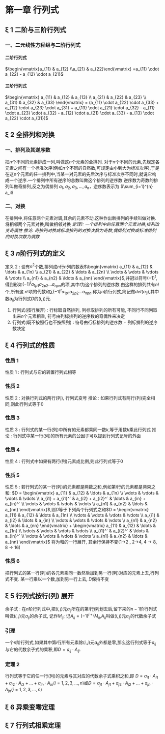 # 第一章 行列式
## ξ 1 二阶与三阶行列式
### 一、二元线性方程组与二阶行列式
#### 二阶行列式
$\begin{vmatrix}a_{11} & a_{12} \\a_{21} & a_{22}\end{vmatrix} =a_{11} \cdot a_{22} - a_{12} \cdot a_{21}$
#### 三阶行列式
$\begin{vmatrix} a_{11} & a_{12} & a_{13} \\ a_{21} & a_{22} & a_{23} \\ a_{31} & a_{32} & a_{33} \end{vmatrix} = (a_{11} \cdot a_{22} \cdot a_{33} + a_{12} \cdot a_{23} \cdot a_{31} + a_{13} \cdot a_{21} \cdot a_{32} - a_{11} \cdot a_{23} \cdot a_{32} - a_{12} \cdot a_{21} \cdot a_{33} - a_{13} \cdot a_{22} \cdot a_{31})$
## ξ 2 全排列和对换
### 一、排列及其逆序数
把$n$个不同的元素排成一列,叫做这$n$个元素的全排列.
对于$n$个不同的元素,先规定各元素之间有一个标准次序(例如$n$个不同的自然数,可规定由小到大为标准次序),于是在这n个元素的任一排列中,当某一对元素的先后次序与标准次序不同时,就说它构成一个逆序.一个排列中所有逆序的总数叫做这个排列的逆序数
逆序数为奇数的排列叫做奇排列,反之为偶排列
$a_1, a_2, a_3, ..., a_n$，逆序数表示为 $\sum_{i=1}^{n} a_i$
### 二、对换
在排列中,将任意两个元素对调,其余的元素不动,这种作出新排列的手续叫做对换.将相邻两个元素对换,叫做相邻对换
 *定理1: 一个排列中的任意两个元素对换,排列改变奇偶性*
 *推论: 奇排列对换成标准排列的对换次数为奇数,偶排列对换成标准排列的对换次数为偶数*
## ξ 3 $n$阶行列式的定义
定义 2 : 设有$n^2$个数,排列成$n$行$n$列的数表$\begin{vmatrix} a_{11} & a_{12} & \ldots & a_{1n} \\ a_{21} & a_{22} & \ldots & a_{2n} \\ \vdots & \vdots & \vdots & \vdots \\ a_{n1} & a_{n2} & \ldots & a_{nn} \end{vmatrix}$,并冠以符号${(-1)^t}$,得到形如${(-1)^t a_{1p1}a_{2p2} \ldots a_{npn}}$的项,其中$t$为这个排列的逆序数.由这样的排列共有$n!$ 个,所有这 $n!$项的代数和$\sum {(-1)^t}a_{1p1}a_{2p2} \ldots a_{npn}$ 称为$n$阶行列式,简记做$det(a_{ij})$,其中数$a_{ij}$为行列式$D$的$(i,j)$元.
1. 行列式(按行展开) : 行标取自然排列, 列标取排列的所有可能, 不同行不同列取出来$n$个元素相乘, 符号由列标排列的逆序数的奇偶性来决定
2. 行列式(既不按照行也不按照列) : 符号由行标排列的逆序数 + 列标排列的逆序数决定 
## ξ 4 行列式的性质
### 性质 1
性质 1 : 行列式与它的转置行列式相等
### 性质 2
性质 2 : 对换行列式的两行(列), 行列式变号
推论 : 如果行列式有两行(列)完全相同,则此行列式等于0
### 性质 3
性质 3 : 行列式的某一行(列)中所有的元素都乘同一数$k$,等于用数$k$乘此行列式
推论 : 行列式中某一行(列)的所有元素的公因子可以提到行列式记号的外面
### 性质 4
性质 4 : 行列式中如果有两行(列)元素成比例,则此行列式等于0
### 性质 5
性质 5 : 若行列式的某一行(列)的元素都是两数之和,例如第$i$行的元素都是两束之和: $D = \begin{vmatrix} a_{11} & a_{12} & \ldots & a_{1n} \\  \vdots & \vdots & \vdots & \vdots \\ a_{i1} + a_{i1}^`  & a_{i2} + a_{i2}^` & \ldots & a_{in} + a_{in}^` \\ \vdots & \vdots & \vdots & \vdots \\ a_{n1} & a_{n2} & \ldots & a_{nn} \end{vmatrix}$,则$D$等于下列两个行列式之和$D = \begin{vmatrix} a_{11} & a_{12} & \ldots & a_{1n} \\  \vdots & \vdots & \vdots & \vdots \\ a_{i1} & a_{i2} & \ldots & a_{in} \\ \vdots & \vdots & \vdots & \vdots \\ a_{n1} & a_{n2} & \ldots & a_{nn} \end{vmatrix} + \begin{vmatrix} a_{11} & a_{12} & \ldots & a_{1n} \\  \vdots & \vdots & \vdots & \vdots \\  a_{i1}^`  & a_{i2}^` & \ldots & a_{in}^` \\ \vdots & \vdots & \vdots & \vdots \\ a_{n1} & a_{n2} & \ldots & a_{nn} \end{vmatrix}$ 将为和的一行展开, 其余行保持不变(1->2 ,    2->4, 4 -> 8, 8 -> 16)
### 性质 6
把行列式的某一行(列)的各元素乘同一数然后加到另一行(列)对应的元素上去,行列式不变.
某一行乘以一个数,加到另一行上去, $D$保持不变
## ξ 5 行列式按行(列) 展开
余子式 : 在$n$阶行列式中,把$(i,j)$元$a_{ij}$所在的第$i$行$j$列划去后,留下来的$n - 1$阶行列式叫做$(i,j)$元$a_{ij}$的余子式, 记作$M_{ij}$; 记$A_{ij} = (-1)^{i+j} M_{ij}$,$A_{ij}$叫做$(i,j)$元$a_{ij}$的代数余子式
### 引理
一个$n$阶行列式,如果其中第$i$行所有元素除$(i,j)$元$a_{ij}$外都是零,那么这行列式等于$a_{ij}$与它的代数余子式的乘积,即$D=a_{ij} \cdot A_{ij}$.
### 定理 2
行列式等于它的任一行(列)的元素与其对应的代数余子式乘积之和,即 $D = a_{i1} \cdot A_{i1} + a_{i2} \cdot A_{i2} + \ldots + a_{in} \cdot A_{in} (i = 1,2,3,\ldots,n)$或$D = a_{j1} \cdot A_{j1} + a_{j2} \cdot A_{j2} + \ldots + a_{jn} \cdot A_{jn} (j = 1,2,3,\ldots,n)$
## ξ 6 异乘变零定理

## ξ 7 行列式相乘定理
